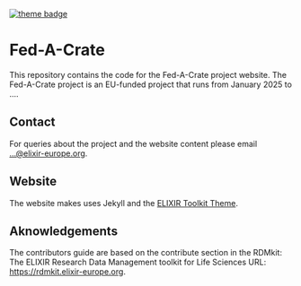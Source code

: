 [![theme badge](https://img.shields.io/badge/ELIXIR%20toolkit%20theme-jekyll-blue?color=0d6efd)](https://github.com/ELIXIR-Belgium/elixir-toolkit-theme)

# Fed-A-Crate

This repository contains the code for the Fed-A-Crate project website. The Fed-A-Crate project is an EU-funded project that runs from January 2025 to .... 

## Contact
For queries about the project and the website content please email ...@elixir-europe.org.

## Website
The website makes uses Jekyll and the [ELIXIR Toolkit Theme](https://elixir-belgium.github.io/elixir-toolkit-theme/).

## Aknowledgements 

The contributors guide are based on the contribute section in the RDMkit: The ELIXIR Research Data Management toolkit for Life Sciences URL: https://rdmkit.elixir-europe.org.


